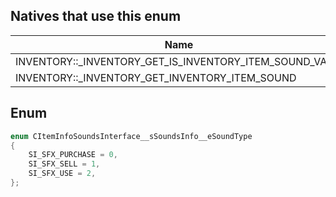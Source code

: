 ## Natives that use this enum
| Name                                                           | Hash               |
|----------------------------------------------------------------|--------------------|
| INVENTORY::\_INVENTORY\_GET\_IS\_INVENTORY\_ITEM\_SOUND\_VALID | 0x2BAE4880DCDD560B |
| INVENTORY::\_INVENTORY\_GET\_INVENTORY\_ITEM\_SOUND            | 0x2E1CDC1FF3B8473E |
## Enum
```cpp
enum CItemInfoSoundsInterface__sSoundsInfo__eSoundType
{
	SI_SFX_PURCHASE = 0,
	SI_SFX_SELL = 1,
	SI_SFX_USE = 2,
};
```
